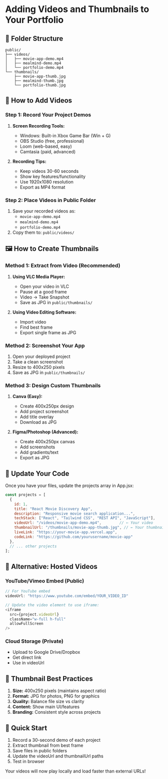 # Adding Videos and Thumbnails to Your Portfolio

## 📁 Folder Structure
```
public/
├── videos/
│   ├── movie-app-demo.mp4
│   ├── mealmind-demo.mp4
│   └── portfolio-demo.mp4
└── thumbnails/
    ├── movie-app-thumb.jpg
    ├── mealmind-thumb.jpg
    └── portfolio-thumb.jpg
```

## 🎥 How to Add Videos

### Step 1: Record Your Project Demos
1. **Screen Recording Tools:**
   - Windows: Built-in Xbox Game Bar (Win + G)
   - OBS Studio (free, professional)
   - Loom (web-based, easy)
   - Camtasia (paid, advanced)

2. **Recording Tips:**
   - Keep videos 30-60 seconds
   - Show key features/functionality
   - Use 1920x1080 resolution
   - Export as MP4 format

### Step 2: Place Videos in Public Folder
1. Save your recorded videos as:
   - `movie-app-demo.mp4`
   - `mealmind-demo.mp4` 
   - `portfolio-demo.mp4`
2. Copy them to: `public/videos/`

## 🖼️ How to Create Thumbnails

### Method 1: Extract from Video (Recommended)
1. **Using VLC Media Player:**
   - Open your video in VLC
   - Pause at a good frame
   - Video → Take Snapshot
   - Save as JPG in `public/thumbnails/`

2. **Using Video Editing Software:**
   - Import video
   - Find best frame
   - Export single frame as JPG

### Method 2: Screenshot Your App
1. Open your deployed project
2. Take a clean screenshot
3. Resize to 400x250 pixels
4. Save as JPG in `public/thumbnails/`

### Method 3: Design Custom Thumbnails
1. **Canva (Easy):**
   - Create 400x250px design
   - Add project screenshot
   - Add title overlay
   - Download as JPG

2. **Figma/Photoshop (Advanced):**
   - Create 400x250px canvas
   - Add screenshots
   - Add gradients/text
   - Export as JPG

## 🔧 Update Your Code

Once you have your files, update the projects array in App.jsx:

```javascript
const projects = [
  {
    id: 1,
    title: "React Movie Discovery App",
    description: "Responsive movie search application...",
    techStack: ["React", "Tailwind CSS", "REST API", "JavaScript"],
    videoUrl: "/videos/movie-app-demo.mp4",        // ← Your video
    thumbnailUrl: "/thumbnails/movie-app-thumb.jpg", // ← Your thumbnail
    liveLink: "https://your-movie-app.vercel.app",
    codeLink: "https://github.com/yourusername/movie-app"
  },
  // ... other projects
];
```

## 📱 Alternative: Hosted Videos

### YouTube/Vimeo Embed (Public)
```javascript
// For YouTube embed
videoUrl: "https://www.youtube.com/embed/YOUR_VIDEO_ID"

// Update the video element to use iframe:
<iframe 
  src={project.videoUrl}
  className="w-full h-full"
  allowFullScreen
/>
```

### Cloud Storage (Private)
- Upload to Google Drive/Dropbox
- Get direct link
- Use in videoUrl

## 🎨 Thumbnail Best Practices

1. **Size:** 400x250 pixels (maintains aspect ratio)
2. **Format:** JPG for photos, PNG for graphics
3. **Quality:** Balance file size vs clarity
4. **Content:** Show main UI/features
5. **Branding:** Consistent style across projects

## 🚀 Quick Start

1. Record a 30-second demo of each project
2. Extract thumbnail from best frame
3. Save files in public folders
4. Update the videoUrl and thumbnailUrl paths
5. Test in browser

Your videos will now play locally and load faster than external URLs!
